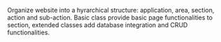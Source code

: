 Organize website into a hyrarchical structure: application, area, section, action and sub-action. Basic class provide basic page functionalities to section, extended classes add database integration and CRUD functionalities.
